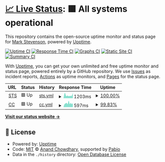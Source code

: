 # [📈 Live Status](https://mark-sts.github.io/cc-uptime-demo): <!--live status--> **🟩 All systems operational**

This repository contains the open-source uptime monitor and status page for [Mark Stevenson](https://mark-sts.github.io/cc-uptime-demo), powered by [Upptime](https://github.com/upptime/upptime).

[![Uptime CI](https://github.com/mark-sts/cc-uptime-demo/workflows/Uptime%20CI/badge.svg)](https://github.com/mark-sts/cc-uptime-demo/actions?query=workflow%3A%22Uptime+CI%22)
[![Response Time CI](https://github.com/mark-sts/cc-uptime-demo/workflows/Response%20Time%20CI/badge.svg)](https://github.com/mark-sts/cc-uptime-demo/actions?query=workflow%3A%22Response+Time+CI%22)
[![Graphs CI](https://github.com/mark-sts/cc-uptime-demo/workflows/Graphs%20CI/badge.svg)](https://github.com/mark-sts/cc-uptime-demo/actions?query=workflow%3A%22Graphs+CI%22)
[![Static Site CI](https://github.com/mark-sts/cc-uptime-demo/workflows/Static%20Site%20CI/badge.svg)](https://github.com/mark-sts/cc-uptime-demo/actions?query=workflow%3A%22Static+Site+CI%22)
[![Summary CI](https://github.com/mark-sts/cc-uptime-demo/workflows/Summary%20CI/badge.svg)](https://github.com/mark-sts/cc-uptime-demo/actions?query=workflow%3A%22Summary+CI%22)

With [Upptime](https://upptime.js.org), you can get your own unlimited and free uptime monitor and status page, powered entirely by a GitHub repository. We use [Issues](https://github.com/mark-sts/cc-uptime-demo/issues) as incident reports, [Actions](https://github.com/mark-sts/cc-uptime-demo/actions) as uptime monitors, and [Pages](https://mark-sts.github.io/cc-uptime-demo) for the status page.

<!--start: status pages-->
<!-- This summary is generated by Upptime (https://github.com/upptime/upptime) -->
<!-- Do not edit this manually, your changes will be overwritten -->
<!-- prettier-ignore -->
| URL | Status | History | Response Time | Uptime |
| --- | ------ | ------- | ------------- | ------ |
| <img alt="" src="https://icons.duckduckgo.com/ip3/www.styletech.co.uk.ico" height="13"> [STS](https://www.styletech.co.uk) | 🟩 Up | [sts.yml](https://github.com/mark-sts/cc-uptime-demo/commits/HEAD/history/sts.yml) | <details><summary><img alt="Response time graph" src="./graphs/sts/response-time-week.png" height="20"> 1203ms</summary><br><a href="https://mark-sts.github.io/cc-uptime-demo/history/sts"><img alt="Response time 1362" src="https://img.shields.io/endpoint?url=https%3A%2F%2Fraw.githubusercontent.com%2Fmark-sts%2Fcc-uptime-demo%2FHEAD%2Fapi%2Fsts%2Fresponse-time.json"></a><br><a href="https://mark-sts.github.io/cc-uptime-demo/history/sts"><img alt="24-hour response time 1986" src="https://img.shields.io/endpoint?url=https%3A%2F%2Fraw.githubusercontent.com%2Fmark-sts%2Fcc-uptime-demo%2FHEAD%2Fapi%2Fsts%2Fresponse-time-day.json"></a><br><a href="https://mark-sts.github.io/cc-uptime-demo/history/sts"><img alt="7-day response time 1203" src="https://img.shields.io/endpoint?url=https%3A%2F%2Fraw.githubusercontent.com%2Fmark-sts%2Fcc-uptime-demo%2FHEAD%2Fapi%2Fsts%2Fresponse-time-week.json"></a><br><a href="https://mark-sts.github.io/cc-uptime-demo/history/sts"><img alt="30-day response time 1500" src="https://img.shields.io/endpoint?url=https%3A%2F%2Fraw.githubusercontent.com%2Fmark-sts%2Fcc-uptime-demo%2FHEAD%2Fapi%2Fsts%2Fresponse-time-month.json"></a><br><a href="https://mark-sts.github.io/cc-uptime-demo/history/sts"><img alt="1-year response time 1362" src="https://img.shields.io/endpoint?url=https%3A%2F%2Fraw.githubusercontent.com%2Fmark-sts%2Fcc-uptime-demo%2FHEAD%2Fapi%2Fsts%2Fresponse-time-year.json"></a></details> | <details><summary><a href="https://mark-sts.github.io/cc-uptime-demo/history/sts">100.00%</a></summary><a href="https://mark-sts.github.io/cc-uptime-demo/history/sts"><img alt="All-time uptime 100.00%" src="https://img.shields.io/endpoint?url=https%3A%2F%2Fraw.githubusercontent.com%2Fmark-sts%2Fcc-uptime-demo%2FHEAD%2Fapi%2Fsts%2Fuptime.json"></a><br><a href="https://mark-sts.github.io/cc-uptime-demo/history/sts"><img alt="24-hour uptime 100.00%" src="https://img.shields.io/endpoint?url=https%3A%2F%2Fraw.githubusercontent.com%2Fmark-sts%2Fcc-uptime-demo%2FHEAD%2Fapi%2Fsts%2Fuptime-day.json"></a><br><a href="https://mark-sts.github.io/cc-uptime-demo/history/sts"><img alt="7-day uptime 100.00%" src="https://img.shields.io/endpoint?url=https%3A%2F%2Fraw.githubusercontent.com%2Fmark-sts%2Fcc-uptime-demo%2FHEAD%2Fapi%2Fsts%2Fuptime-week.json"></a><br><a href="https://mark-sts.github.io/cc-uptime-demo/history/sts"><img alt="30-day uptime 100.00%" src="https://img.shields.io/endpoint?url=https%3A%2F%2Fraw.githubusercontent.com%2Fmark-sts%2Fcc-uptime-demo%2FHEAD%2Fapi%2Fsts%2Fuptime-month.json"></a><br><a href="https://mark-sts.github.io/cc-uptime-demo/history/sts"><img alt="1-year uptime 100.00%" src="https://img.shields.io/endpoint?url=https%3A%2F%2Fraw.githubusercontent.com%2Fmark-sts%2Fcc-uptime-demo%2FHEAD%2Fapi%2Fsts%2Fuptime-year.json"></a></details>
| <img alt="" src="https://icons.duckduckgo.com/ip3/www.citizencoin.uk.ico" height="13"> [CC](https://www.citizencoin.uk) | 🟩 Up | [cc.yml](https://github.com/mark-sts/cc-uptime-demo/commits/HEAD/history/cc.yml) | <details><summary><img alt="Response time graph" src="./graphs/cc/response-time-week.png" height="20"> 597ms</summary><br><a href="https://mark-sts.github.io/cc-uptime-demo/history/cc"><img alt="Response time 623" src="https://img.shields.io/endpoint?url=https%3A%2F%2Fraw.githubusercontent.com%2Fmark-sts%2Fcc-uptime-demo%2FHEAD%2Fapi%2Fcc%2Fresponse-time.json"></a><br><a href="https://mark-sts.github.io/cc-uptime-demo/history/cc"><img alt="24-hour response time 636" src="https://img.shields.io/endpoint?url=https%3A%2F%2Fraw.githubusercontent.com%2Fmark-sts%2Fcc-uptime-demo%2FHEAD%2Fapi%2Fcc%2Fresponse-time-day.json"></a><br><a href="https://mark-sts.github.io/cc-uptime-demo/history/cc"><img alt="7-day response time 597" src="https://img.shields.io/endpoint?url=https%3A%2F%2Fraw.githubusercontent.com%2Fmark-sts%2Fcc-uptime-demo%2FHEAD%2Fapi%2Fcc%2Fresponse-time-week.json"></a><br><a href="https://mark-sts.github.io/cc-uptime-demo/history/cc"><img alt="30-day response time 658" src="https://img.shields.io/endpoint?url=https%3A%2F%2Fraw.githubusercontent.com%2Fmark-sts%2Fcc-uptime-demo%2FHEAD%2Fapi%2Fcc%2Fresponse-time-month.json"></a><br><a href="https://mark-sts.github.io/cc-uptime-demo/history/cc"><img alt="1-year response time 623" src="https://img.shields.io/endpoint?url=https%3A%2F%2Fraw.githubusercontent.com%2Fmark-sts%2Fcc-uptime-demo%2FHEAD%2Fapi%2Fcc%2Fresponse-time-year.json"></a></details> | <details><summary><a href="https://mark-sts.github.io/cc-uptime-demo/history/cc">99.83%</a></summary><a href="https://mark-sts.github.io/cc-uptime-demo/history/cc"><img alt="All-time uptime 99.96%" src="https://img.shields.io/endpoint?url=https%3A%2F%2Fraw.githubusercontent.com%2Fmark-sts%2Fcc-uptime-demo%2FHEAD%2Fapi%2Fcc%2Fuptime.json"></a><br><a href="https://mark-sts.github.io/cc-uptime-demo/history/cc"><img alt="24-hour uptime 100.00%" src="https://img.shields.io/endpoint?url=https%3A%2F%2Fraw.githubusercontent.com%2Fmark-sts%2Fcc-uptime-demo%2FHEAD%2Fapi%2Fcc%2Fuptime-day.json"></a><br><a href="https://mark-sts.github.io/cc-uptime-demo/history/cc"><img alt="7-day uptime 99.83%" src="https://img.shields.io/endpoint?url=https%3A%2F%2Fraw.githubusercontent.com%2Fmark-sts%2Fcc-uptime-demo%2FHEAD%2Fapi%2Fcc%2Fuptime-week.json"></a><br><a href="https://mark-sts.github.io/cc-uptime-demo/history/cc"><img alt="30-day uptime 99.96%" src="https://img.shields.io/endpoint?url=https%3A%2F%2Fraw.githubusercontent.com%2Fmark-sts%2Fcc-uptime-demo%2FHEAD%2Fapi%2Fcc%2Fuptime-month.json"></a><br><a href="https://mark-sts.github.io/cc-uptime-demo/history/cc"><img alt="1-year uptime 99.96%" src="https://img.shields.io/endpoint?url=https%3A%2F%2Fraw.githubusercontent.com%2Fmark-sts%2Fcc-uptime-demo%2FHEAD%2Fapi%2Fcc%2Fuptime-year.json"></a></details>

<!--end: status pages-->

[**Visit our status website →**](https://mark-sts.github.io/cc-uptime-demo)

## 📄 License

- Powered by: [Upptime](https://github.com/upptime/upptime)
- Code: [MIT](./LICENSE) © [Anand Chowdhary](https://anandchowdhary.com), supported by [Pabio](https://pabio.com)
- Data in the `./history` directory: [Open Database License](https://opendatacommons.org/licenses/odbl/1-0/)
